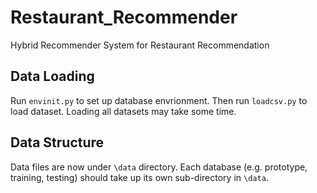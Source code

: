 # Restaurant_Recommender
Hybrid Recommender System for Restaurant Recommendation

## Data Loading
Run `envinit.py` to set up database envrionment. Then run `loadcsv.py` to load dataset. Loading all datasets may take some time.

## Data Structure
Data files are now under `\data` directory. Each database (e.g. prototype, training, testing) should take up its own sub-directory in `\data`.
